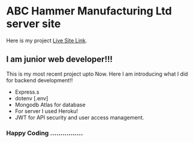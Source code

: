 # ABC Hammer Manufacturing Ltd server site

Here is my project [Live Site Link](https://abchammer-9adb4.web.app/).

## I am junior web developer!!!

This is my most recent project upto Now. Here I am introducing what I did for backend development!!

* Express.s
* dotenv [.env]  
* Mongodb Atlas for database
* For server I used Heroku!
* JWT for API security and user access management.



### Happy Coding ................
